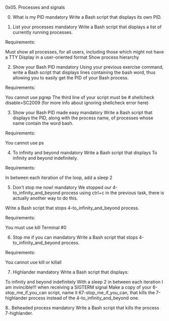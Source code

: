 0x05. Processes and signals

0. What is my PID
mandatory
Write a Bash script that displays its own PID.

1. List your processes
mandatory
Write a Bash script that displays a list of currently running processes.

Requirements:

Must show all processes, for all users, including those which might not have a TTY
Display in a user-oriented format
Show process hierarchy

2. Show your Bash PID
mandatory
Using your previous exercise command, write a Bash script that displays lines containing the bash word, thus allowing you to easily get the PID of your Bash process.

Requirements:

You cannot use pgrep
The third line of your script must be # shellcheck disable=SC2009 (for more info about ignoring shellcheck error here)


3. Show your Bash PID made easy
mandatory
Write a Bash script that displays the PID, along with the process name, of processes whose name contain the word bash.

Requirements:

You cannot use ps

4. To infinity and beyond
mandatory
Write a Bash script that displays To infinity and beyond indefinitely.

Requirements:

In between each iteration of the loop, add a sleep 2

5. Don't stop me now!
mandatory
We stopped our 4-to_infinity_and_beyond process using ctrl+c in the previous task, there is actually another way to do this.

Write a Bash script that stops 4-to_infinity_and_beyond process.

Requirements:

You must use kill
Terminal #0

6. Stop me if you can
mandatory
Write a Bash script that stops 4-to_infinity_and_beyond process.

Requirements:

You cannot use kill or killall


7. Highlander
mandatory
Write a Bash script that displays:

To infinity and beyond indefinitely
With a sleep 2 in between each iteration
I am invincible!!! when receiving a SIGTERM signal
Make a copy of your 6-stop_me_if_you_can script, name it 67-stop_me_if_you_can, that kills the 7-highlander process instead of the 4-to_infinity_and_beyond one.



8.. Beheaded process
mandatory
Write a Bash script that kills the process 7-highlander.


